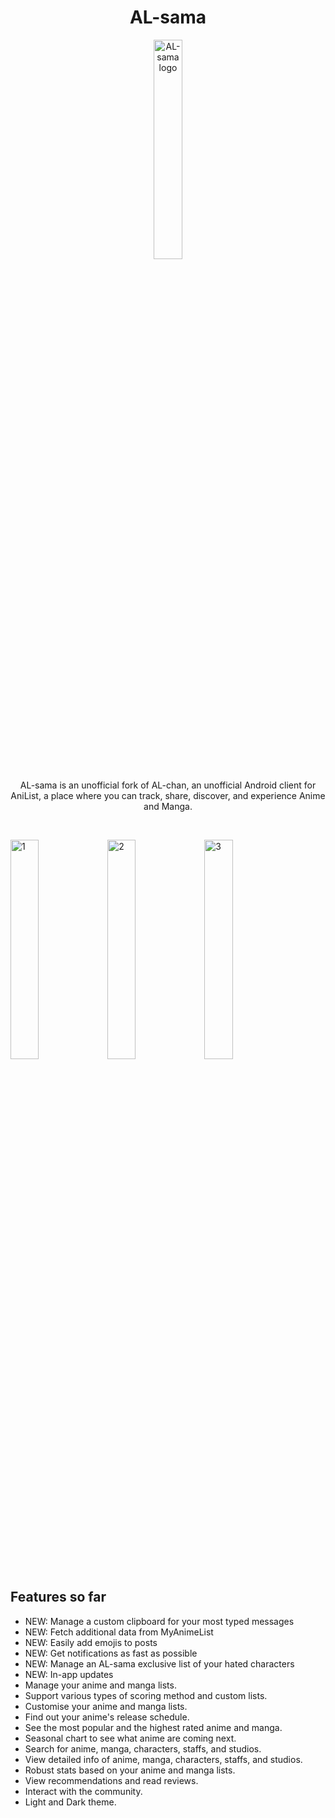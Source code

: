 
<h1 align="center">AL-sama</h1>
<p align="center"><img alt="AL-sama logo" src="https://raw.githubusercontent.com/ZenT3600/AL-sama/master/app/src/main/ic_launcher.png" width="30%"></p>

<p align="center">AL-sama is an unofficial fork of AL-chan, an unofficial Android client for AniList, a place where you can track, share, discover, and experience Anime and Manga.</p>

<br>

<img alt="1" src="https://raw.githubusercontent.com/ZenT3600/AL-sama/master/imgs/1.png" width="30%"> <img alt="2" src="https://raw.githubusercontent.com/ZenT3600/AL-sama/master/imgs/2.png" width="30%"> <img alt="3" src="https://raw.githubusercontent.com/ZenT3600/AL-sama/master/imgs/3.png" width="30%">

## Features so far
- NEW: Manage a custom clipboard for your most typed messages
- NEW: Fetch additional data from MyAnimeList
- NEW: Easily add emojis to posts
- NEW: Get notifications as fast as possible
- NEW: Manage an AL-sama exclusive list of your hated characters
- NEW: In-app updates
- Manage your anime and manga lists.
- Support various types of scoring method and custom lists.
- Customise your anime and manga lists.
- Find out your anime's release schedule.
- See the most popular and the highest rated anime and manga.
- Seasonal chart to see what anime are coming next.
- Search for anime, manga, characters, staffs, and studios.
- View detailed info of anime, manga, characters, staffs, and studios.
- Robust stats based on your anime and manga lists.
- View recommendations and read reviews.
- Interact with the community.
- Light and Dark theme.
